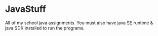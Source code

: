 # JavaStuff
All of my school java assignments. You must also have java SE runtime & java SDK installed to run the programs.
